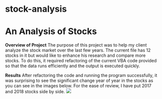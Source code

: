 # stock-analysis


# An Analysis of Stocks
 
**Overview of Project**
The purpose of this project was to help my client analyze the stock market over the last few years.  The current file has 12 stocks in it but would like to enhance his research and compare more stocks.  To do this, it required refactoring of the current VBA code provided so that the data runs efficiently and the output is executed quickly.

**Results**
After refactoring the code and running the program successfully, it was surprising to see the significant change year of year in the stocks as you can see in the images below.  For the ease of review, I have put 2017 and 2018 stocks side by side.
![](/Comparison.png)

